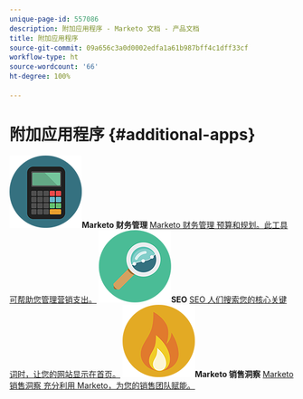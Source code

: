```yaml
---
unique-page-id: 557086
description: 附加应用程序 - Marketo 文档 - 产品文档
title: 附加应用程序
source-git-commit: 09a656c3a0d0002edfa1a61b987bff4c1dff33cf
workflow-type: ht
source-wordcount: '66'
ht-degree: 100%

---
```



# 附加应用程序 {#additional-apps}

**![Marketo 财务管理](assets/office-09.png)Marketo 财务管理** [Marketo 财务管理 预算和规划。此工具可帮助您管理营销支出。](https://docs.marketo.com/display/DOCS/Marketo+Financial+Management)     **![SEO](assets/seo-15.png)SEO** [SEO 人们搜索您的核心关键词时，让您的网站显示在首页。](https://docs.marketo.com/display/DOCS/SEO)     **![Marketo 销售洞察](assets/alerts-10.png)Marketo 销售洞察** [Marketo 销售洞察 充分利用 Marketo，为您的销售团队赋能。](https://docs.marketo.com/display/DOCS/Marketo+Sales+Insight)
